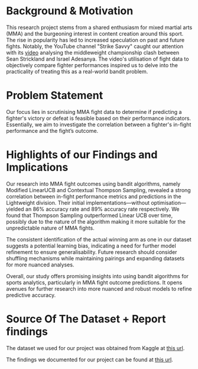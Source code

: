 # Background & Motivation
This research project stems from a shared enthusiasm for mixed martial arts (MMA) and the burgeoning interest in content creation around this sport. The rise in popularity has led to increased speculation on past and future fights. Notably, the YouTube channel "Strike Savvy" caught our attention with its [video](https://youtu.be/TWafkxT699c?si=8Kc9wduSH8AubEW5) analysing the middleweight championship clash between Sean Strickland and Israel Adesanya. The video's utilisation of fight data to objectively compare fighter performances inspired us to delve into the practicality of treating this as a real-world bandit problem.

# Problem Statement
Our focus lies in scrutinising MMA fight data to determine if predicting a fighter's victory or defeat is feasible based on their performance indicators. Essentially, we aim to investigate the correlation between a fighter's in-fight performance and the fight’s outcome.

# Highlights of our Findings and Implications
Our research into MMA fight outcomes using bandit algorithms, namely Modified LinearUCB and Contextual Thompson Sampling, revealed a strong correlation between in-fight performance metrics and predictions in the Lightweight division. Their initial implementations—without optimisation—yielded an 86% accuracy rate and 89% accuracy rate respectively. We found that Thompson Sampling outperformed Linear UCB over time, possibly due to the nature of the algorithm making it more suitable for the unpredictable nature of MMA fights.

The consistent identification of the actual winning arm as one in our dataset suggests a potential learning bias, indicating a need for further model refinement to ensure generalisability. Future research should consider shuffling mechanisms while maintaining pairings and expanding datasets for more nuanced analyses.

Overall, our study offers promising insights into using bandit algorithms for sports analytics, particularly in MMA fight outcome predictions. It opens avenues for further research into more nuanced and robust models to refine predictive accuracy. 

# Source Of The Dataset + Report findings
The dataset we used for our project was obtained from Kaggle at [this url](https://www.kaggle.com/datasets/danmcinerney/mma-differentials-and-elo).

The findings we documented for our project can be found at [this url](https://docs.google.com/document/d/1-Sz8g5w8EDe0dXKdx5nZrt8o8mLc0rGbvPoW41eEXvA/edit?usp=sharing).
